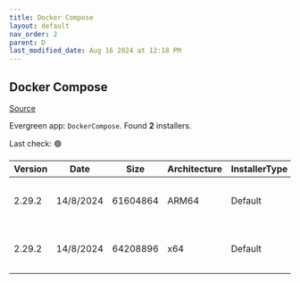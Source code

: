 ```yaml
---
title: Docker Compose
layout: default
nav_order: 2
parent: D
last_modified_date: Aug 16 2024 at 12:18 PM
---
```


## Docker Compose

[Source](https://github.com/docker/compose)

Evergreen app: `DockerCompose`. Found **2** installers.

Last check: 🟢

| Version | Date      | Size     | Architecture | InstallerType | Type | URI                                                                                                                                                                                              |
| ------- | --------- | -------- | ------------ | ------------- | ---- | ------------------------------------------------------------------------------------------------------------------------------------------------------------------------------------------------ |
| 2.29.2  | 14/8/2024 | 61604864 | ARM64        | Default       | exe  | [https://github.com/docker/compose/releases/download/v2.29.2/docker-compose-windows-aarch64.exe](https://github.com/docker/compose/releases/download/v2.29.2/docker-compose-windows-aarch64.exe) |
| 2.29.2  | 14/8/2024 | 64208896 | x64          | Default       | exe  | [https://github.com/docker/compose/releases/download/v2.29.2/docker-compose-windows-x86_64.exe](https://github.com/docker/compose/releases/download/v2.29.2/docker-compose-windows-x86_64.exe)   |
